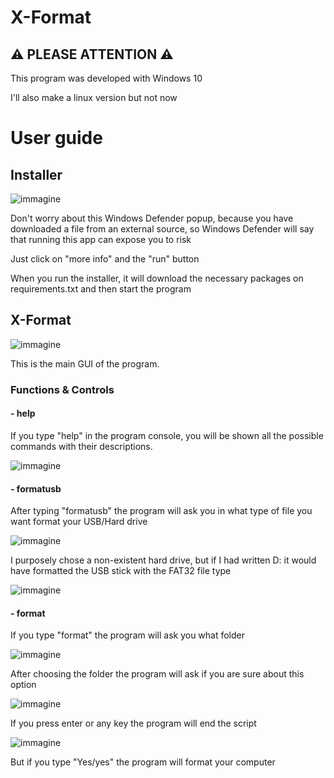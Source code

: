 # X-Format

## ⚠ PLEASE ATTENTION ⚠
This program was developed with Windows 10

I'll also make a linux version but not now

# User guide 
## Installer
![immagine](https://github.com/Fedi6431/X-Format/assets/102946457/15cba286-70d4-4f11-a94a-20a8d167c959)

Don't worry about this Windows Defender popup, because you have downloaded a file from an external source, so Windows Defender will say that running this app can expose you to risk

Just click on "more info" and the "run" button

When you run the installer, it will download the necessary packages on requirements.txt and then start the program

## X-Format
![immagine](https://github.com/Fedi6431/X-Format/assets/102946457/f3fa2aac-b52f-4cdb-b80c-282b8de03d97)

This is the main GUI of the program.

### Functions & Controls

#### - help
If you type "help" in the program console, you will be shown all the possible commands with their descriptions.

![immagine](https://github.com/Fedi6431/X-Format/assets/102946457/01699e0f-0b47-44bd-a630-25fc9c0d726c)

#### - formatusb
After typing "formatusb" the program will ask you in what type of file you want format your USB/Hard drive

![immagine](https://github.com/Fedi6431/X-Format/assets/102946457/bb777cfb-2fee-4bc9-ad18-47c9ae5b965b)

I purposely chose a non-existent hard drive, but if I had written D: it would have formatted the USB stick with the FAT32 file type

![immagine](https://github.com/Fedi6431/X-Format/assets/102946457/a5bc4e31-1174-4460-bb9f-403b8393b8d2)

#### - format
If you type "format" the program will ask you what folder

![immagine](https://github.com/Fedi6431/X-Format/assets/102946457/0fc96986-8d96-40b2-b887-89868ff2b341)

After choosing the folder the program will ask if you are sure about this option

![immagine](https://github.com/Fedi6431/X-Format/assets/102946457/8dac544a-3522-479c-97b0-7eb7599d8597)

If you press enter or any key the program will end the script 

![immagine](https://github.com/Fedi6431/X-Format/assets/102946457/27c957fe-25f1-4eb9-a3bc-db788b98e20f)

But if you type "Yes/yes" the program will format your computer



